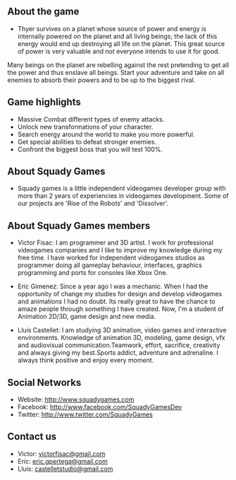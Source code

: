 About the game
-----

- Thyer survives on a planet whose source of power and energy is internally powered on the planet and all living beings; the lack of this energy would end up destroying all life on the planet. This great source of power is very valuable and not everyone intends to use it for good. 

Many beings on the planet are rebelling against the rest pretending to get all the power and thus enslave all beings. Start your adventure and take on all enemies to absorb their powers and to be up to the biggest rival.

Game highlights
-----

- Massive Combat different types of enemy attacks.
- Unlock new transformations of your character.
- Search energy around the world to make you more powerful.
- Get special abilities to defeat stronger enemies.
- Confront the biggest boss that you will test 100%.

About Squady Games
-----

- Squady games is a little independent videogames developer group with more than 2 years of experiencies in videogames development. Some of our projects are 'Rise of the Robots' and 'Dissolver'.

About Squady Games members
-----

- Victor Fisac: I am programmer and 3D artist. I work for professional videogames companies and I like to improve my knowledge during my free time. I have worked for independent videogames studios as programmer doing all gameplay behaviour, interfaces, graphics programming and ports for consoles like Xbox One.

- Eric Gimenez: Since a year ago I was a mechanic. When I had the opportunity of change my studies for design and develop videogames and animations I had no doubt. Its really great to have the chance to amaze people through something I have created. Now, I'm a student of Animation 2D/3D, game design and new media. 

- Lluis Castellet: I am studying 3D animation, video games and interactive environments. Knowledge of animation 3D, modeling, game design, vfx and audiovisual communication.Teamwork, effort, sacrifice, creativity and always giving my best.Sports addict, adventure and adrenaline. I always think positive and enjoy every moment.

Social Networks
-----

- Website: 	http://www.squadygames.com
- Facebook: 	http://www.facebook.com/SquadyGamesDev
- Twitter:	http://www.twitter.com/SquadyGames

Contact us
-----

- Victor: victorfisac@gmail.com
- Eric:   eric.gpertega@gmail.com
- Lluis:  castelletstudio@gmail.com
